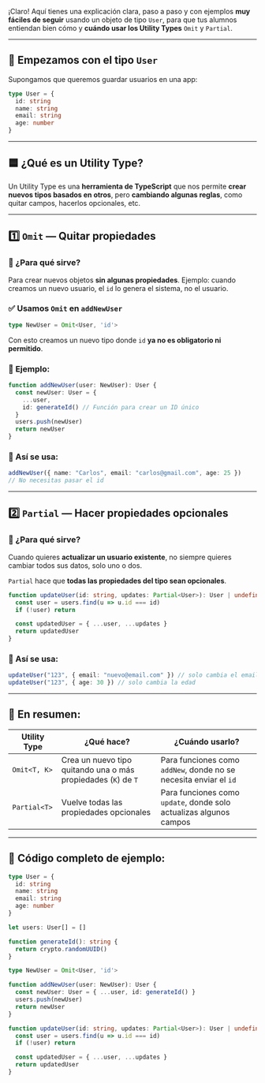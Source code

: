 ¡Claro! Aquí tienes una explicación clara, paso a paso y con ejemplos **muy fáciles de seguir** usando un objeto de tipo `User`, para que tus alumnos entiendan bien cómo y **cuándo usar los Utility Types** `Omit` y `Partial`.

---

## 👤 Empezamos con el tipo `User`

Supongamos que queremos guardar usuarios en una app:

```ts
type User = {
  id: string
  name: string
  email: string
  age: number
}
```

---

## 🟦 ¿Qué es un Utility Type?

Un Utility Type es una **herramienta de TypeScript** que nos permite **crear nuevos tipos basados en otros**, pero **cambiando algunas reglas**, como quitar campos, hacerlos opcionales, etc.

---

## 1️⃣ `Omit` — Quitar propiedades

### 🎯 ¿Para qué sirve?

Para crear nuevos objetos **sin algunas propiedades**.
Ejemplo: cuando creamos un nuevo usuario, el `id` lo genera el sistema, no el usuario.

### ✅ Usamos `Omit` en `addNewUser`

```ts
type NewUser = Omit<User, 'id'>
```

Con esto creamos un nuevo tipo donde `id` **ya no es obligatorio ni permitido**.

### 🧠 Ejemplo:

```ts
function addNewUser(user: NewUser): User {
  const newUser: User = {
    ...user,
    id: generateId() // Función para crear un ID único
  }
  users.push(newUser)
  return newUser
}
```

### 📌 Así se usa:

```ts
addNewUser({ name: "Carlos", email: "carlos@gmail.com", age: 25 })
// No necesitas pasar el id
```

---

## 2️⃣ `Partial` — Hacer propiedades opcionales

### 🎯 ¿Para qué sirve?

Cuando quieres **actualizar un usuario existente**, no siempre quieres cambiar todos sus datos, solo uno o dos.

`Partial` hace que **todas las propiedades del tipo sean opcionales**.

```ts
function updateUser(id: string, updates: Partial<User>): User | undefined {
  const user = users.find(u => u.id === id)
  if (!user) return

  const updatedUser = { ...user, ...updates }
  return updatedUser
}
```

### 📌 Así se usa:

```ts
updateUser("123", { email: "nuevo@email.com" }) // solo cambia el email
updateUser("123", { age: 30 }) // solo cambia la edad
```

---

## 🧠 En resumen:

| Utility Type | ¿Qué hace?                                                     | ¿Cuándo usarlo?                                                    |
| ------------ | -------------------------------------------------------------- | ------------------------------------------------------------------ |
| `Omit<T, K>` | Crea un nuevo tipo quitando una o más propiedades (`K`) de `T` | Para funciones como `addNew`, donde no se necesita enviar el `id`  |
| `Partial<T>` | Vuelve todas las propiedades opcionales                        | Para funciones como `update`, donde solo actualizas algunos campos |

---

## 📘 Código completo de ejemplo:

```ts
type User = {
  id: string
  name: string
  email: string
  age: number
}

let users: User[] = []

function generateId(): string {
  return crypto.randomUUID()
}

type NewUser = Omit<User, 'id'>

function addNewUser(user: NewUser): User {
  const newUser: User = { ...user, id: generateId() }
  users.push(newUser)
  return newUser
}

function updateUser(id: string, updates: Partial<User>): User | undefined {
  const user = users.find(u => u.id === id)
  if (!user) return

  const updatedUser = { ...user, ...updates }
  return updatedUser
}
```

